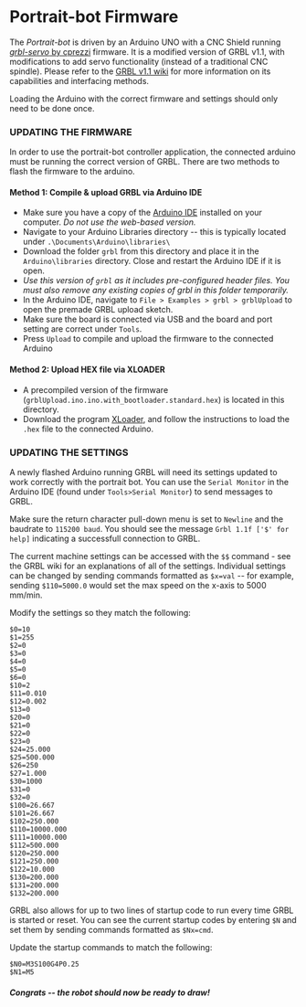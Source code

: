 # Portrait-bot Firmware

The _Portrait-bot_ is driven by an Arduino UNO with a CNC Shield running [*grbl-servo* by cprezzi](https://github.com/cprezzi/grbl-servo) firmware. It is a modified version of GRBL v1.1, with modifications to add servo functionality (instead of a traditional CNC spindle). Please refer to the [GRBL v1.1 wiki](https://github.com/gnea/grbl/wiki) for more information on its capabilities and interfacing methods.

Loading the Arduino with the correct firmware and settings should only need to be done once.

### UPDATING THE FIRMWARE
In order to use the portrait-bot controller application, the connected arduino must be running the correct version of GRBL. There are two methods to flash the firmware to the arduino.

#### Method 1: Compile & upload GRBL via Arduino IDE
- Make sure you have a copy of the [Arduino IDE](https://www.arduino.cc/en/Main/Software) installed on your computer. _Do not use the web-based version._
- Navigate to your Arduino Libraries directory -- this is typically located under `.\Documents\Arduino\libraries\`
- Download the folder `grbl` from this directory and place it in the `Arduino\libraries` directory. Close and restart the Arduino IDE if it is open.
- _Use this version of `grbl` as it includes pre-configured header files. You must also remove any existing copies of grbl in this folder temporarily._
- In the Arduino IDE, navigate to `File > Examples > grbl > grblUpload` to open the premade GRBL upload sketch.
- Make sure the board is connected via USB and the board and port setting are correct under `Tools`.
- Press `Upload` to compile and upload the firmware to the connected Arduino


#### Method 2: Upload HEX file via XLOADER
- A precompiled version of the firmware (`grblUpload.ino.ino.with_bootloader.standard.hex`) is located in this directory.
- Download the program [XLoader](http://russemotto.com/xloader/), and follow the instructions to load the `.hex` file to the connected Arduino.

### UPDATING THE SETTINGS
A newly flashed Arduino running GRBL will need its settings updated to work correctly with the portrait bot. You can use the `Serial Monitor` in the Arduino IDE (found under `Tools>Serial Monitor`) to send messages to GRBL.

Make sure the return character pull-down menu is set to `Newline` and the baudrate to `115200 baud`. You should see the message `Grbl 1.1f ['$' for help]` indicating a successfull connection to GRBL.

The current machine settings can be accessed with the `$$` command - see the GRBL wiki for an explanations of all of the settings. Individual settings can be changed by sending commands formatted as `$x=val` -- for example, sending `$110=5000.0` would set the max speed on the x-axis to 5000 mm/min.

Modify the settings so they match the following:
```
$0=10
$1=255
$2=0
$3=0
$4=0
$5=0
$6=0
$10=2
$11=0.010
$12=0.002
$13=0
$20=0
$21=0
$22=0
$23=0
$24=25.000
$25=500.000
$26=250
$27=1.000
$30=1000
$31=0
$32=0
$100=26.667
$101=26.667
$102=250.000
$110=10000.000
$111=10000.000
$112=500.000
$120=250.000
$121=250.000
$122=10.000
$130=200.000
$131=200.000
$132=200.000
```

GRBL also allows for up to two lines of startup code to run every time GRBL is started or reset. You can see the current startup codes by entering `$N` and set them by sending commands formatted as `$Nx=cmd`.

Update the startup commands to match the following:
```
$N0=M3S100G4P0.25
$N1=M5
```

#### _Congrats -- the robot should now be ready to draw!_
